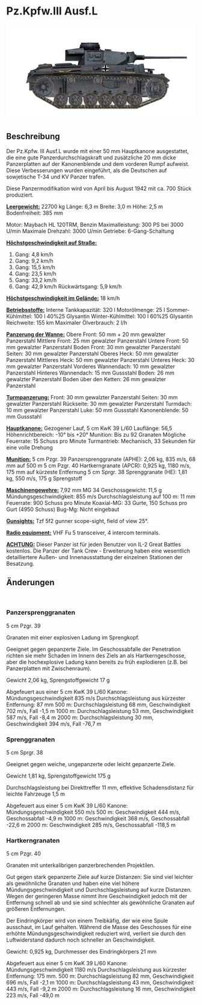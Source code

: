 ﻿# Pz.Kpfw.III Ausf.L

![_pziii-l](../images/_pziii-l.png)

## Beschreibung

Der Pz.Kpfw. III Ausf.L wurde mit einer 50 mm Hauptkanone ausgestattet, die eine gute Panzerdurchschlagskraft und zusätzliche 20 mm dicke Panzerplatten auf der Kanonenblende und dem vorderen Rumpf aufweist. Diese Verbesserungen wurden eingeführt, als die Deutschen auf sowjetische T-34 und KV Panzer trafen.

Diese Panzermodifikation wird von April bis August 1942 mit ca. 700 Stück produziert.

<b><u>Leergewicht:</u></b> 22700 kg
Länge: 6,3 m
Breite: 3,0 m
Höhe: 2,5 m
Bodenfreiheit: 385 mm

Motor: Maybach HL 120TRM, Benzin
Maximalleistung: 300 PS bei 3000 U/min
Maximale Drehzahl: 3000 U/min
Getriebe: 6-Gang-Schaltung

<b><u>Höchstgeschwindigkeit auf Straße:</u></b>
1. Gang: 4,8 km/h
2. Gang: 9,2 km/h
3. Gang: 15,5 km/h
4. Gang: 23,5 km/h
5. Gang: 33,2 km/h
6. Gang: 42,9 km/h
Rückwärtsgang: 5,9 km/h

<b><u>Höchstgeschwindigkeit im Gelände:</u></b> 18 km/h

<b><u>Betriebsstoffe:</u></b>
Interne Tankkapazität: 320 l
Motorölmenge: 25 l
Sommer-Kühlmittel: 100 l 40%25 Glysantin
Winter-Kühlmittel: 100 l 60%25 Glysantin
Reichweite: 155 km
Maximaler Ölverbrauch: 2 l/h

<b><u>Panzerung der Wanne:</u></b>
Obere Front: 50 mm + 20 mm gewalzter Panzerstahl
Mittlere Front: 25 mm gewalzter Panzerstahl
Untere Front: 50 mm gewalzter Panzerstahl
Boden Front: 30 mm gewalzter Panzerstahl
Seiten: 30 mm gewalzter Panzerstahl
Oberes Heck: 50 mm gewalzter Panzerstahl
Mittleres Heck: 50 mm gewalzter Panzerstahl
Unteres Heck: 30 mm gewalzter Panzerstahl
Vorderes Wannendach: 10 mm gewalzter Panzerstahl
Hinteres Wannendach: 15 mm Gussstahl
Boden: 26 mm gewalzter Panzerstahl
Boden über den Ketten: 26 mm gewalzter Panzerstahl

<b><u>Turmpanzerung:</u></b>
Front: 30 mm gewalzter Panzerstahl
Seiten: 30 mm gewalzter Panzerstahl
Rückseite: 30 mm gewalzter Panzerstahl
Turmdach: 10 mm gewalzter Panzerstahl
Luke: 50 mm Gussstahl
Kanonenblende: 50 mm Gussstahl

<b><u>Hauptkanone:</u></b> Gezogener Lauf, 5 cm KwK 39 L/60
Lauflänge: 56,5
Höhenrichtbereich: -10° bis +20°
Munition: Bis zu 92 Granaten
Mögliche Feuerrate: 15 Schuss pro Minute
Turmantrieb: Mechanisch, 33 Sekunden für eine volle Drehung

<b><u>Munition:</u></b>
5 cm Pzgr. 39 Panzersprenggranate (APHE): 2,06 kg, 835 m/s, 68 mm auf 500 m
5 cm Pzgr. 40 Hartkerngranate (APCR): 0,925 kg, 1180 m/s, 175 mm auf kürzeste Entfernung
5 cm Sprgr. 38 Sprenggranate (HE): 1,81 kg, 550 m/s, 175 g Sprengstoff

<b><u>Maschinengewehre:</u></b> 7,92 mm MG 34
Geschossgewicht: 11,5 g
Mündungsgeschwindigkeit: 855 m/s
Durchschlagsleistung auf 100 m: 11 mm
Feuerrate: 900 Schuss pro Minute
Koaxial-MG: 33 Gurte, 150 Schuss pro Gurt (4950 Schuss)
Bug-Mg: Nicht eingebaut

<b><u>Gunsights:</u></b>
Tzf 5f2 gunner scope-sight, field of view 25°.

<b><u>Radio equipment:</u></b> VHF Fu 5 transceiver, 4 intercom terminals.


<b><u>ACHTUNG:</u></b>
Dieser Panzer ist für jeden Benutzer von IL-2 Great Battles kostenlos. Die Panzer der Tank Crew - Erweiterung haben eine wesentlich detailliertere Außen- und Innenausstattung der einzelnen Stationen der Besatzung.


## Änderungen
﻿

### Panzersprenggranaten

5 cm Pzgr. 39

Granaten mit einer explosiven Ladung im Sprengkopf.

Geeignet gegen gepanzerte Ziele. Im Geschossabfalle der Penetration richten sie mehr Schaden im Innern des Ziels an als Hartkerngeschosse, aber die hochexplosive Ladung kann bereits zu früh explodieren (z.B. bei Panzerplatten mit Zwischenraum).

Gewicht 2,06 kg, Sprengstoffgewicht 17 g

Abgefeuert aus einer 5 cm KwK 39 L/60 Kanone:
Mündungsgeschwindigkeit 835 m/s
Durchschlagsleistung aus kürzester Entfernung: 87 mm
500 m: Durchschlagsleistung 68 mm, Geschwindigkeit 702 m/s, Fall -1,5 m
1000 m: Durchschlagsleistung 53 mm, Geschwindigkeit 587 m/s, Fall -8,4 m
2000 m: Durchschlagsleistung 30 mm, Geschwindigkeit 394 m/s, Fall -76,7 m﻿

### Sprenggranaten

5 cm Sprgr. 38

Geeignet gegen weiche, ungepanzerte oder leicht gepanzerte Ziele.

Gewicht 1,81 kg, Sprengstoffgewicht 175 g

Durchschlagsleistung bei Direkttreffer 11 mm, effektive Schadensdistanz für leichte Fahrzeuge 1,5 m

Abgefeuert aus einer 5 cm KwK 39 L/60 Kanone:
Mündungsgeschwindigkeit 550 m/s
500 m: Geschwindigkeit 444 m/s, Geschossabfall -4,9 m
1000 m: Geschwindigkeit 368 m/s, Geschossabfall -22,6 m
2000 m: Geschwindigkeit 285 m/s, Geschossabfall -118,5 m﻿

### Hartkerngranaten

5 cm Pzgr. 40

Granaten mit unterkalibrigen panzerbrechenden Projektilen.

Gut gegen stark gepanzerte Ziele auf kurze Distanzen: Sie sind viel leichter als gewöhnliche Granaten und haben eine viel höhere Mündungsgeschwindigkeit und Durchschlagsleistung auf kurze Distanzen. Wegen der geringeren Masse nimmt ihre Geschwindigkeit jedoch mit der Entfernung schnell ab und sie sind schlechter als gewöhnliche Granaten auf größeren Entfernungen.

Der Eindringkörper wird von einem Treibkäfig, der wie eine Spule ausschaut, im Lauf gehalten. Während die Masse des Geschosses für eine erhöhte Mündungsgeschwindigkeit reduziert wird, verliert sie durch den Luftwiderstand dadurch noch schneller an Geschwindigkeit.

Gewicht: 0,925 kg, Durchmesser des Eindringkörpers 21 mm

Abgefeuert aus einer 5 cm KwK 39 L/60 Kanone:
Mündungsgeschwindigkeit 1180 m/s
Durchschlagsleistung aus kürzester Entfernung: 175 mm.
500 m: Durchschlagsleistung 82 mm, Geschwindigkeit 696 m/s, Fall -2,1 m
1000 m: Durchschlagsleistung 43 mm, Geschwindigkeit 443 m/s, Fall -9,2 m
2000 m: Durchschlagsleistung 16 mm, Geschwindigkeit 223 m/s, Fall -49,0 m